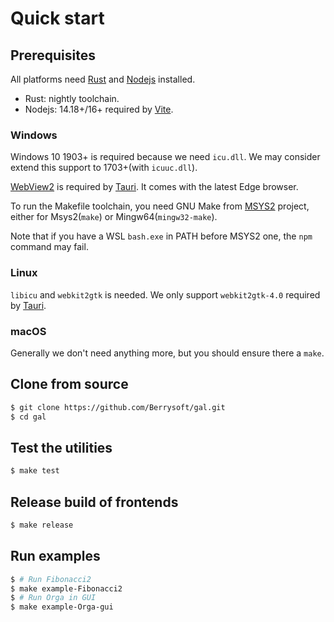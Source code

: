 # Quick start

## Prerequisites
All platforms need [Rust](https://www.rust-lang.org/) and [Nodejs](https://nodejs.org/) installed.
* Rust: nightly toolchain.
* Nodejs: 14.18+/16+ required by [Vite](https://vitejs.dev/).

### Windows
Windows 10 1903+ is required because we need `icu.dll`. We may consider extend this support to 1703+(with `icuuc.dll`).

[WebView2](https://developer.microsoft.com/en-us/microsoft-edge/webview2/) is required by [Tauri](https://tauri.app/). It comes with the latest Edge browser.

To run the Makefile toolchain, you need GNU Make from [MSYS2](https://www.msys2.org/) project, either for Msys2(`make`) or Mingw64(`mingw32-make`).

Note that if you have a WSL `bash.exe` in PATH before MSYS2 one, the `npm` command may fail.

### Linux
`libicu` and `webkit2gtk` is needed. We only support `webkit2gtk-4.0` required by [Tauri](https://tauri.app/).

### macOS
Generally we don't need anything more, but you should ensure there a `make`.

## Clone from source
``` bash
$ git clone https://github.com/Berrysoft/gal.git
$ cd gal
```

## Test the utilities
``` bash
$ make test
```

## Release build of frontends
``` bash
$ make release
```

## Run examples
``` bash
$ # Run Fibonacci2
$ make example-Fibonacci2
$ # Run Orga in GUI
$ make example-Orga-gui
```
